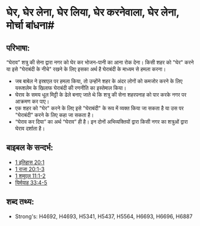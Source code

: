 ﻿# घेर, घेर लेना, घेर लिया, घेर करनेवाला, घेर लेना, मोर्चा बांधना#

## परिभाषा: ##

“घेराव” शत्रु की सेना द्वारा नगर को घेर कर भोजन-पानी का आना रोक देना। किसी शहर को "घेर" करने या इसे "घेराबंदी के नीचे" रखने के लिए इसका अर्थ है घेराबंदी के माध्यम से हमला करना।

* जब बाबेल ने इस्राएल पर हमला किया, तो उन्होंने शहर के अंदर लोगों को कमजोर करने के लिए यरूशलेम के खिलाफ घेराबंदी की रणनीति का इस्तेमाल किया।
* घेराव के समय धूल मिट्टी के ढेले बनाए जाते थे कि शत्रु की सेना शहरपनाह को पार करके नगर पर आक्रमण कर पाए।
* एक शहर को "घेर" करने के लिए इसे "घेराबंदी" के रूप में व्यक्त किया जा सकता है या उस पर "घेराबंदी" करने के लिए कहा जा सकता है। 
* “घेराव कर दिया” का अर्थ “घेराव” ही है। इन दोनों अभिव्यक्तियों द्वारा किसी नगर का शत्रुओं द्वारा घेराव दर्शाता है।

## बाइबल के सन्दर्भ: ##

* [1 इतिहास 20:1](rc://en/tn/help/1ch/20/01)
* [1 राजा 20:1-3](rc://en/tn/help/1ki/20/01)
* [1 शमूएल 11:1-2](rc://en/tn/help/1sa/11/01)
* [यिर्मयाह 33:4-5](rc://en/tn/help/jer/33/04)

## शब्द तथ्य: ##

* Strong's: H4692, H4693, H5341, H5437, H5564, H6693, H6696, H6887
